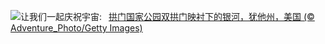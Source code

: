 ![](https://www.bing.com/th?id=OHR.ArchesGalaxy_ZH-CN0954505086_UHD.jpg&w=1000)让我们一起庆祝宇宙:&nbsp;&ensp;[拱门国家公园双拱门映衬下的银河，犹他州，美国 (© Adventure_Photo/Getty Images)](https://www.bing.com/th?id=OHR.ArchesGalaxy_ZH-CN0954505086_UHD.jpg)
<br><br/>
